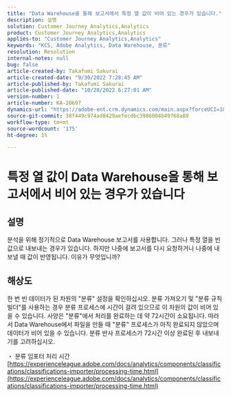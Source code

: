 ```yaml
---
title: "Data Warehouse을 통해 보고서에서 특정 열 값이 비어 있는 경우가 있습니다."
description: 설명
solution: Customer Journey Analytics,Analytics
product: Customer Journey Analytics,Analytics
applies-to: "Customer Journey Analytics,Analytics"
keywords: "KCS, Adobe Analytics, Data Warehouse, 분류"
resolution: Resolution
internal-notes: null
bug: false
article-created-by: Takafumi Sakurai
article-created-date: "9/30/2022 7:28:45 AM"
article-published-by: Takafumi Sakurai
article-published-date: "10/28/2022 6:27:01 AM"
version-number: 1
article-number: KA-20697
dynamics-url: "https://adobe-ent.crm.dynamics.com/main.aspx?forceUCI=1&pagetype=entityrecord&etn=knowledgearticle&id=fe7f0b83-9140-ed11-9db1-0022480868ff"
source-git-commit: 38f449c974ad8429aefecdbc3986004b49768a89
workflow-type: tm+mt
source-wordcount: '175'
ht-degree: 1%

---
```


# 특정 열 값이 Data Warehouse을 통해 보고서에서 비어 있는 경우가 있습니다

## 설명

분석을 위해 정기적으로 Data Warehouse 보고서를 사용합니다. 그러나 특정 열을 빈 값으로 내보내는 경우가 있습니다. 하지만 나중에 보고서를 다시 요청하거나 나중에 내보낼 때 값이 반영됩니다. 이유가 무엇입니까?

## 해상도


한 번 빈 데이터가 된 차원의 &quot;분류&quot; 설정을 확인하십시오. 분류 가져오기 및 &quot;분류 규칙 빌더&quot;를 사용하는 경우 분류 프로세스에 시간이 걸려 있으므로 이 차원의 값이 비어 있을 수 있습니다. 사양은 &quot;분류&quot;에서 처리를 완료하는 데 약 72시간이 소요됩니다. 따라서 Data Warehouse에서 파일을 만들 때 &quot;분류&quot; 프로세스가 아직 완료되지 않았으며 데이터가 비어 있을 수 있습니다. 분류 반사 프로세스가 72시간 이상 완료된 후 내보내기를 고려하십시오.

・ 분류 임포터 처리 시간
[https://experienceleague.adobe.com/docs/analytics/components/classifications/classifications-importer/processing-time.html](https://experienceleague.adobe.com/docs/analytics/components/classifications/classifications-importer/processing-time.html)
